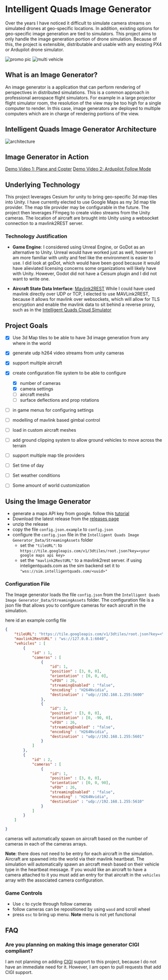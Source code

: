 # Intelligent Quads Image Generator

Over the years I have noticed it difficult to simulate camera streams on simulated drones at geo-specific locations. In addition, existing options for geo-specific image generation are tied to simulators. This project aims to only handle the image generation portion of drone simulation. Because of this, the project is extensible, distributable and usable with any existing PX4 or Ardupilot drone simulator. 

![promo pic](imgs/promo.PNG)
![multi vehicle](imgs/multi-vehicle.PNG)

## What is an Image Generator?

An image generator is a application that can perform rendering of perspectives in distributed simulations. This is a common approach in professional aerospace flight simulators. For example in a large projector flight simulator room, the resolution of the view may be too high for a single computer to render. In this case, image generators are deployed to multiple computers which are in charge of rendering portions of the view.

## Intelligent Quads Image Generator Architecture

![architecture](imgs/IQ-Image-Generator.png)

## Image Generator in Action

[Demo Video 1: Plane and Copter](https://drive.google.com/file/d/1C7zh7yaCywoVYKrR8HzJPFbLfvuoXEst/view?usp=sharing)
[Demo Video 2: Ardupilot Follow Mode](https://drive.google.com/file/d/179BizkFQe_oQkucMbuEu0llfekSWWDEe/view?usp=sharing)

## Underlying Technology

This project leverages Cesium for unity to bring geo-specific 3d map tiles into Unity. I have currently elected to use Google Maps as my 3d map tile provider. The map tile provider may be configurable in the future. The project then leverages FFmpeg to create video streams from the Unity cameras. The location of aircraft are brought into Unity using a websocket connection to a mavlink2REST server. 

### Technology Justification

- **Game Engine**: I considered using Unreal Engine, or GoDot as an alternative to Unity. Unreal would have worked just as well, however I am more familiar with unity and feel like the environment is easier to use. I did look at goDot, which would have been good because it would have alieviated licensing concerns some organizations will likely have with Unity. However, Godot did not have a Ceisum plugin and I did not want to write one.

- **Aircraft State Data Interface**: [Mavlink2REST](https://github.com/mavlink/mavlink2rest) While I could have used mavlink directly over UDP or TCP, I elected to use MAVLink2REST, because it allows for mavlink over websockets, which will allow for TLS encryption and enable the mavlink data to sit behind a reverse proxy, such as in the [Intelligent Quads Cloud Simulator](https://www.intelligentquads.com)


## Project Goals

- [x] Use 3d Map tiles to be able to have 3d image generation from any where in the world
- [x] generate udp h264 video streams from unity cameras
- [x] support multiple aircraft
- [x] create configuration file system to be able to configure
    - [x] number of cameras
    - [x] camera settings
    - [ ] aircraft meshs 
    - [ ] surface deflections and prop rotations
- [ ] in game menus for configuring settings
- [ ] modelling of mavlink based gimbal control
- [ ] load in custom aircraft meshes
- [ ] add ground clipping system to allow ground vehicles to move across the terrain
- [ ] support multiple map tile providers
- [ ] Set time of day
- [ ] Set weather conditions
- [ ] Some amount of world customization


## Using the Image Generator

- generate a maps API key from google. follow this [tutorial](https://youtu.be/u6wW5ZIIrpc?si=m64pGFGyKjVAmcvR&t=100) 
- Download the latest release from the [releases page](https://github.com/ericjohnson97/iq_image_generator/releases)
- unzip the release
- copy the file `config.json.example` to `config.json`
- configure the `config.json` file in the `Intelligent Quads Image Generator_Data/StreamingAssets` folder
    - set the `"tileURL"`:  to `https://tile.googleapis.com/v1/3dtiles/root.json?key=<your google maps api key>`
    - set the `"mavlink2RestURL"` to a mavlink2rest server. if using inteligentquads.com as the sim backend set it to `"wss://sim.intelligentquads.com/<uuid>"`

### Configuration File

The Image generator loads the file `config.json` from the `Intelligent Quads Image Generator_Data/StreamingAssets` folder. The configuration file is a json file that allows you to configure cameras for each aircraft in the simulation. 

here id an example config file

```json
{
    "tileURL": "https://tile.googleapis.com/v1/3dtiles/root.json?key=<YOUR_API_KEY>",
    "mavlink2RestURL" : "ws://127.0.0.1:6040",
    "vehicles" : [
        {
            "id" : 1,
            "cameras" : [
                {
                    "id": 1,
                    "position" : [3, 0, 0],
                    "orientation" : [0, 0, 0],
                    "vFOV" : 26,
                    "streamingEnabled" : "false",
                    "encoding" : "H264Nvidia",
                    "destination" : "udp://192.168.1.255:5600"
                },
                {
                    "id": 2,
                    "position" : [3, 0, 0],
                    "orientation" : [0, -90, 0],
                    "vFOV" : 26,
                    "streamingEnabled" : "false",
                    "encoding" : "H264Nvidia",
                    "destination" : "udp://192.168.1.255:5601"
                }
            ]
        },
        {
            "id" : 2,
            "cameras" : [
                {
                    "id": 1,
                    "position" : [3, 0, 0],
                    "orientation" : [0, 0, 90],
                    "vFOV" : 26,
                    "streamingEnabled" : "false",
                    "encoding" : "H264Nvidia",
                    "destination" : "udp://192.168.1.255:5610"
                }
            ]
        }
    ]

}
```

cameras will automatically spawn on aircraft based on the number of cameras in each of the cameras arrays.

**Note**: there does not need to be entry for each aircraft in the simulation. Aircraft are spawned into the world via their mavlink heartbeat. The simulation will automatically spawn an aircraft mesh based on their vehicle type in the heartbeat message. If you would like an aircraft to have a camera attached to it you must add an entry for that aircraft in the `vehicles` array with the associated camera configuration. 

### Game Controls

- Use `c` to cycle through follow cameras
- follow cameras can be repositioned by using `wasd` and scroll wheel
- press `esc` to bring up menu. **Note** menu is not yet functional


## FAQ

### Are you planning on making this image generator CIGI compliant?

I am not planning on adding [CIGI](https://en.wikipedia.org/wiki/Common_Image_Generator_Interface) support to this project, because I do not have an immediate need for it. However, I am open to pull requests that add CIGI support.
